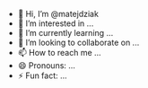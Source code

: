 - 👋 Hi, I’m @matejdziak
- 👀 I’m interested in ...
- 🌱 I’m currently learning ...
- 💞️ I’m looking to collaborate on ...
- 📫 How to reach me ...
- 😄 Pronouns: ...
- ⚡ Fun fact: ...

<!---
matejdziak/matejdziak is a ✨ special ✨ repository because its `README.md` (this file) appears on your GitHub profile.
You can click the Preview link to take a look at your changes.
--->
